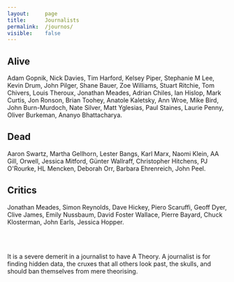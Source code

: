 ```yaml
---
layout:     page
title:      Journalists
permalink:  /journos/
visible:    false
---
```



## Alive

Adam Gopnik, Nick Davies, Tim Harford, Kelsey Piper, Stephanie M Lee, Kevin Drum, John Pilger, Shane Bauer, Zoe Williams, Stuart Ritchie, Tom Chivers, Louis Theroux, Jonathan Meades, Adrian Chiles, Ian Hislop, Mark Curtis, Jon Ronson, Brian Toohey, Anatole Kaletsky, Ann Wroe, Mike Bird, John Burn-Murdoch, Nate Silver, Matt Yglesias, Paul Staines, Laurie Penny, Oliver Burkeman, Ananyo Bhattacharya.

## Dead

Aaron Swartz, Martha Gellhorn, Lester Bangs, Karl Marx, Naomi Klein, AA Gill, Orwell, Jessica Mitford, Günter Wallraff, Christopher Hitchens, PJ O'Rourke, HL Mencken, Deborah Orr, Barbara Ehrenreich, John Peel.

## Critics

Jonathan Meades, Simon Reynolds, Dave Hickey, Piero Scaruffi, Geoff Dyer, Clive James, Emily Nussbaum, David Foster Wallace, Pierre Bayard, Chuck Klosterman, John Earls, Jessica Hopper.

<!-- Robert Fisk, John Pilger -->

<br><br>

It is a severe demerit in a journalist to have A Theory. A journalist is for finding hidden data, the cruxes that all others look past, the skulls, and should ban themselves from mere theorising.